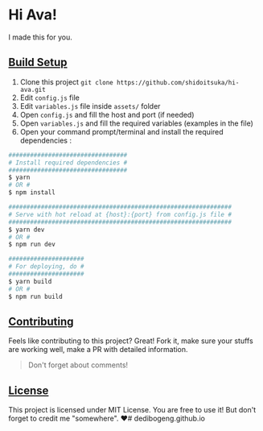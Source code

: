 # Hi Ava!
I made this for you.

## <u>Build Setup</u>
1. Clone this project `git clone https://github.com/shidoitsuka/hi-ava.git`
2. Edit `config.js` file
3. Edit `variables.js` file inside `assets/` folder
4. Open `config.js` and fill the host and port (if needed)
5. Open `variables.js` and fill the required variables (examples in the file)
6. Open your command prompt/terminal and install the required dependencies :

```bash
#################################
# Install required dependencies #
#################################
$ yarn
# OR #
$ npm install

##############################################################
# Serve with hot reload at {host}:{port} from config.js file #
##############################################################
$ yarn dev
# OR #
$ npm run dev

#####################
# For deploying, do #
#####################
$ yarn build
# OR #
$ npm run build
```

## <u>Contributing</u>
Feels like contributing to this project? Great! Fork it, make sure your stuffs are working well, make a PR with detailed information.
> Don't forget about comments!

## <u>License</u>
This project is licensed under MIT License. You are free to use it! But don't forget to credit me "somewhere". ♥# dedibogeng.github.io
